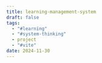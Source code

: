 ```yaml
---
title: learning-management-system
draft: false
tags:
  - "#learning"
  - "#system-thinking"
  - project
  - "#vite"
date: 2024-11-30
---
```

### 
